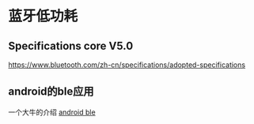 # 蓝牙低功耗

## Specifications core V5.0
https://www.bluetooth.com/zh-cn/specifications/adopted-specifications

## android的ble应用
一个大牛的介绍 [android ble](http://www.race604.com/android-ble-in-action/)
